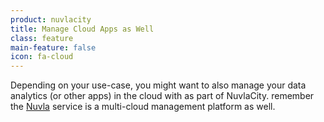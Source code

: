 ```yaml
---
product: nuvlacity
title: Manage Cloud Apps as Well
class: feature
main-feature: false
icon: fa-cloud
---
```


Depending on your use-case, you might want to also manage your data analytics (or other apps) in the cloud with as part of NuvlaCity. remember the [Nuvla](/products-and-services/nuvla/overview) service is a multi-cloud management platform as well. 
